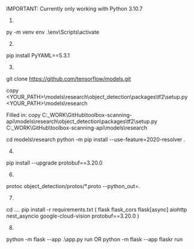 IMPORTANT: Currently only working with Python 3.10.7

1.
py -m venv env
.\env\Scripts\activate

2.
pip install PyYAML==5.3.1

3.
git clone https://github.com/tensorflow/models.git

copy <YOUR_PATH>\models\research\object_detection\packages\tf2\setup.py <YOUR_PATH>\models\research

Filled in:
copy C:\_WORK\GitHub\toolbox-scanning-api\models\research\object_detection\packages\tf2\setup.py C:\_WORK\GitHub\toolbox-scanning-api\models\research

cd models\research
python -m pip install --use-feature=2020-resolver .

4.
pip install --upgrade protobuf==3.20.0

6.
protoc object_detection/protos/*.proto --python_out=.



7.
cd ..\..
pip install -r requirements.txt
(
flask
flask_cors
flask[async]
aiohttp
nest_asyncio
google-cloud-vision
protobuf==3.20.0
)

8.
python -m flask --app .\app.py run
OR
python -m flask --app flaskr run
